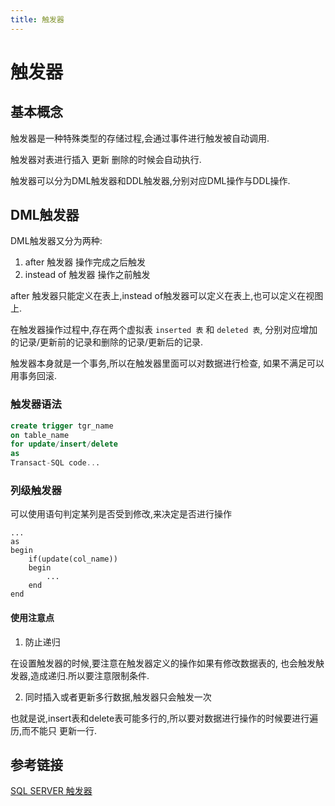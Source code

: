 ```yaml
---
title: 触发器
---
```


# 触发器

## 基本概念

触发器是一种特殊类型的存储过程,会通过事件进行触发被自动调用.

触发器对表进行插入 更新 删除的时候会自动执行.

触发器可以分为DML触发器和DDL触发器,分别对应DML操作与DDL操作.

## DML触发器

DML触发器又分为两种:
1. after 触发器 操作完成之后触发
2. instead of 触发器 操作之前触发

after 触发器只能定义在表上,instead of触发器可以定义在表上,也可以定义在视图上.

在触发器操作过程中,存在两个虚拟表 `inserted 表` 和 `deleted 表`,
分别对应增加的记录/更新前的记录和删除的记录/更新后的记录.

触发器本身就是一个事务,所以在触发器里面可以对数据进行检查,
如果不满足可以用事务回滚.

### 触发器语法

```sql
create trigger tgr_name
on table_name
for update/insert/delete
as
Transact-SQL code...
```

### 列级触发器

可以使用语句判定某列是否受到修改,来决定是否进行操作
```tsql
...
as
begin
    if(update(col_name))
    begin
        ...
    end
end
```

#### 使用注意点

1. 防止递归

在设置触发器的时候,要注意在触发器定义的操作如果有修改数据表的,
也会触发觖发器,造成递归.所以要注意限制条件.

2. 同时插入或者更新多行数据,触发器只会触发一次

也就是说,insert表和delete表可能多行的,所以要对数据进行操作的时候要进行遍历,而不能只
更新一行.

## 参考链接

[SQL SERVER 触发器](https://www.cnblogs.com/hoojo/archive/2011/07/20/2111316.html)